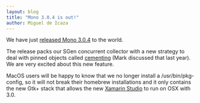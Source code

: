 ```yaml
---
layout: blog
title: "Mono 3.0.4 is out!"
author: Miguel de Icaza
---
```


We have just [released Mono 3.0.4](http://www.mono-project.com/Release_Notes_Mono_3.0#New_in_Mono_3.0.4) to the world.

The release packs our SGen concurrent collector with a new strategy to deal with pinned objects called [cementing](http://schani.wordpress.com/2012/12/18/sgen-write-barrier/) (Mark discussed that last year). We are very excited about this new feature.

MacOS users will be happy to know that we no longer install a /usr/bin/pkg-config, so it will not break their homebrew installations and it only contains the new Gtk+ stack that allows the new [Xamarin Studio](http://xamarin.com/studio) to run on OSX with 3.0.

